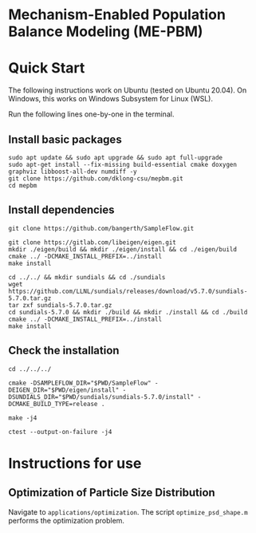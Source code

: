 Mechanism-Enabled Population Balance Modeling (ME-PBM)
======================================================

# Quick Start
The following instructions work on Ubuntu (tested on Ubuntu 20.04). On Windows, this works on Windows Subsystem for Linux (WSL).

Run the following lines one-by-one in the terminal.

## Install basic packages
```
sudo apt update && sudo apt upgrade && sudo apt full-upgrade
sudo apt-get install --fix-missing build-essential cmake doxygen graphviz libboost-all-dev numdiff -y
git clone https://github.com/dklong-csu/mepbm.git
cd mepbm
```
## Install dependencies
```
git clone https://github.com/bangerth/SampleFlow.git

git clone https://gitlab.com/libeigen/eigen.git
mkdir ./eigen/build && mkdir ./eigen/install && cd ./eigen/build
cmake ../ -DCMAKE_INSTALL_PREFIX=../install
make install

cd ../../ && mkdir sundials && cd ./sundials
wget https://github.com/LLNL/sundials/releases/download/v5.7.0/sundials-5.7.0.tar.gz
tar zxf sundials-5.7.0.tar.gz
cd sundials-5.7.0 && mkdir ./build && mkdir ./install && cd ./build
cmake ../ -DCMAKE_INSTALL_PREFIX=../install
make install
```

## Check the installation
```
cd ../../../

cmake -DSAMPLEFLOW_DIR="$PWD/SampleFlow" -DEIGEN_DIR="$PWD/eigen/install" -DSUNDIALS_DIR="$PWD/sundials/sundials-5.7.0/install" -DCMAKE_BUILD_TYPE=release .

make -j4

ctest --output-on-failure -j4
```

# Instructions for use

## Optimization of Particle Size Distribution

Navigate to `applications/optimization`. The script `optimize_psd_shape.m` performs the optimization problem.
